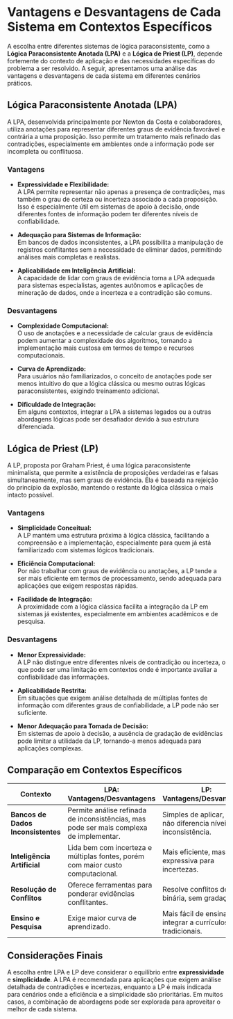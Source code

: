 
# Vantagens e Desvantagens de Cada Sistema em Contextos Específicos

A escolha entre diferentes sistemas de lógica paraconsistente, como a **Lógica Paraconsistente Anotada (LPA)** e a **Lógica de Priest (LP)**, depende fortemente do contexto de aplicação e das necessidades específicas do problema a ser resolvido. A seguir, apresentamos uma análise das vantagens e desvantagens de cada sistema em diferentes cenários práticos.



## Lógica Paraconsistente Anotada (LPA)

A LPA, desenvolvida principalmente por Newton da Costa e colaboradores, utiliza anotações para representar diferentes graus de evidência favorável e contrária a uma proposição. Isso permite um tratamento mais refinado das contradições, especialmente em ambientes onde a informação pode ser incompleta ou conflituosa.

### Vantagens

- **Expressividade e Flexibilidade:**  
  A LPA permite representar não apenas a presença de contradições, mas também o grau de certeza ou incerteza associado a cada proposição. Isso é especialmente útil em sistemas de apoio à decisão, onde diferentes fontes de informação podem ter diferentes níveis de confiabilidade.

- **Adequação para Sistemas de Informação:**  
  Em bancos de dados inconsistentes, a LPA possibilita a manipulação de registros conflitantes sem a necessidade de eliminar dados, permitindo análises mais completas e realistas.

- **Aplicabilidade em Inteligência Artificial:**  
  A capacidade de lidar com graus de evidência torna a LPA adequada para sistemas especialistas, agentes autônomos e aplicações de mineração de dados, onde a incerteza e a contradição são comuns.

### Desvantagens

- **Complexidade Computacional:**  
  O uso de anotações e a necessidade de calcular graus de evidência podem aumentar a complexidade dos algoritmos, tornando a implementação mais custosa em termos de tempo e recursos computacionais.

- **Curva de Aprendizado:**  
  Para usuários não familiarizados, o conceito de anotações pode ser menos intuitivo do que a lógica clássica ou mesmo outras lógicas paraconsistentes, exigindo treinamento adicional.

- **Dificuldade de Integração:**  
  Em alguns contextos, integrar a LPA a sistemas legados ou a outras abordagens lógicas pode ser desafiador devido à sua estrutura diferenciada.



## Lógica de Priest (LP)

A LP, proposta por Graham Priest, é uma lógica paraconsistente minimalista, que permite a existência de proposições verdadeiras e falsas simultaneamente, mas sem graus de evidência. Ela é baseada na rejeição do princípio da explosão, mantendo o restante da lógica clássica o mais intacto possível.

### Vantagens

- **Simplicidade Conceitual:**  
  A LP mantém uma estrutura próxima à lógica clássica, facilitando a compreensão e a implementação, especialmente para quem já está familiarizado com sistemas lógicos tradicionais.

- **Eficiência Computacional:**  
  Por não trabalhar com graus de evidência ou anotações, a LP tende a ser mais eficiente em termos de processamento, sendo adequada para aplicações que exigem respostas rápidas.

- **Facilidade de Integração:**  
  A proximidade com a lógica clássica facilita a integração da LP em sistemas já existentes, especialmente em ambientes acadêmicos e de pesquisa.

### Desvantagens

- **Menor Expressividade:**  
  A LP não distingue entre diferentes níveis de contradição ou incerteza, o que pode ser uma limitação em contextos onde é importante avaliar a confiabilidade das informações.

- **Aplicabilidade Restrita:**  
  Em situações que exigem análise detalhada de múltiplas fontes de informação com diferentes graus de confiabilidade, a LP pode não ser suficiente.

- **Menor Adequação para Tomada de Decisão:**  
  Em sistemas de apoio à decisão, a ausência de gradação de evidências pode limitar a utilidade da LP, tornando-a menos adequada para aplicações complexas.



## Comparação em Contextos Específicos

| Contexto                        | LPA: Vantagens/Desvantagens                  | LP: Vantagens/Desvantagens                   |
|-|-|-|
| **Bancos de Dados Inconsistentes** | Permite análise refinada de inconsistências, mas pode ser mais complexa de implementar. | Simples de aplicar, mas não diferencia níveis de inconsistência. |
| **Inteligência Artificial**      | Lida bem com incerteza e múltiplas fontes, porém com maior custo computacional. | Mais eficiente, mas menos expressiva para incertezas. |
| **Resolução de Conflitos**       | Oferece ferramentas para ponderar evidências conflitantes. | Resolve conflitos de forma binária, sem gradação. |
| **Ensino e Pesquisa**            | Exige maior curva de aprendizado.            | Mais fácil de ensinar e integrar a currículos tradicionais. |



## Considerações Finais

A escolha entre LPA e LP deve considerar o equilíbrio entre **expressividade** e **simplicidade**. A LPA é recomendada para aplicações que exigem análise detalhada de contradições e incertezas, enquanto a LP é mais indicada para cenários onde a eficiência e a simplicidade são prioritárias. Em muitos casos, a combinação de abordagens pode ser explorada para aproveitar o melhor de cada sistema.


